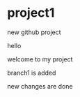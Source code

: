 # project1
new github project


hello 

welcome to my project

branch1 is added 

new changes are done
